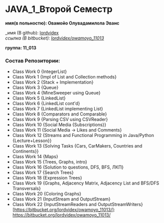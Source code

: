 # JAVA_1_Второй Семестр
 **имя(в польностю): Овамойо Олувадамилола Эванс** 
 
 _имя (В github): [lordvidex](https://github.com/lordvidex)    
_ссылка (В bitbucket): [lordvidex/owamoyo_11013](https://bitbucket.org/lordvidex/owamoyo_11013/)_
 
 **группа: 11_013**

### Состав Репозитории:
* Сlass Work 0 {IntegerList}
* Class Work 1 {Impl of List and Collection methods}
* Class Work 2 {Stack + Implementation}
* Class Work 3 {Queue}
* Class Work 4 {MineSweeper using Queue}  
* Class Work 5 {LinkedList}
* Class Work 6 {LinkedList cont'd}
* Class Work 7 {LinkedList implementing List}
* Class Work 8 {Comparators and Comparable}
* Class Work 9 {Parsing CSV using CSVReader}
* Class Work 10 {Social Media {Subscriptions}}
* Class Work 11 {Social Media -> Likes and Comments}
* Class Work 12 {Streams and Functional Programming in Java/Python {Lecture+Lesson}}
* Class Work 13 {Solving Tasks {Cars, CarMakers, Countries and Continents}}
* Class Work 14 {Maps}
* Class Work 15 {Trees, Graphs, intro}
* Class Work 16 {Solution to questions, DFS, BFS, ЛКП} 
* Class Work 17 {Search Trees} 
* Class Work 18 {Expression Trees}
* Class Work 19 {Graphs, Adjacency Matrix, Adjacency List and BFS/DFS Transversals}
* Class Work 20 {Coloring Graphs}
* Class Work 21 {InputStream and OutputStream}
* Class Work 22 {InputStreamReaders and OutputStreamWriters}
[https://bitbucket.org/lordvidex/owamoyo_11013/]: https://bitbucket.org/lordvidex/owamoyo_11013/